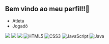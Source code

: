 ## Bem vindo ao meu perfil!!👋

- Atleta 
- Jogadô

![](https://media.tenor.com/LD-Bgk2DQPoAAAAj/messi-copa-del-mundo-2022.gif)
![](<https://media.tenor.com/2HffOAf70YEAAAAM/sheikh-neymar-neymar.gif>)
![](https://media.tenor.com/hJsF7RiQGyYAAAAM/meme-cristiano-ronaldo.gif)
![HTML5](https://img.shields.io/badge/HTML5-E34F26?style=for-the-badge&logo=html5&logoColor=white)
![CSS3](https://img.shields.io/badge/CSS3-1572B6?style=for-the-badge&logo=css3&logoColor=white)
![JavaScript](https://img.shields.io/badge/JavaScript-F7DF1E?style=for-the-badge&logo=javascript&logoColor=black)
![Java](https://img.shields.io/badge/java-%23ED8B00.svg?style=for-the-badge&logo=openjdk&logoColor=white)
